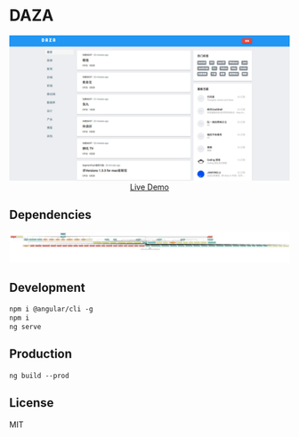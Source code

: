 # DAZA

<p align="center">
  <a href="https://daza.arukascloud.io" target="_blank">
    <img src="./daza.jpg"/>
    <br />
    Live Demo
  </a>
</p>

## Dependencies
<div align="center">
  <img src="./documentation/daza-ng2/dependencies.png">
</div>

## Development

```shell
npm i @angular/cli -g
npm i
ng serve
```

## Production
```
ng build --prod
```

## License
MIT
